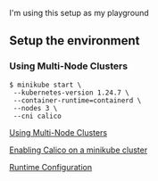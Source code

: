 I'm using this setup as my playground

## Setup the environment

### Using Multi-Node Clusters
```
$ minikube start \
 --kubernetes-version 1.24.7 \
 --container-runtime=containerd \
 --nodes 3 \
 --cni calico
```
[Using Multi-Node Clusters](https://minikube.sigs.k8s.io/docs/tutorials/multi_node/)

[Enabling Calico on a minikube cluster](https://minikube.sigs.k8s.io/docs/handbook/network_policy/#enabling-calico-on-a-minikube-cluster)

[Runtime Configuration](https://minikube.sigs.k8s.io/docs/handbook/config/#runtime-configuration)


